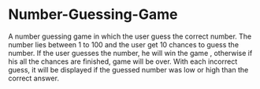 # Number-Guessing-Game
A number guessing game in which the user guess the correct number. 
The number lies between 1 to 100 and the user get 10 chances to guess the number. 
If the user guesses the number, he will win the game , otherwise if his all the chances are finished, game will be over. 
With each incorrect guess, it will be displayed if the guessed number was low or high than the correct answer.
